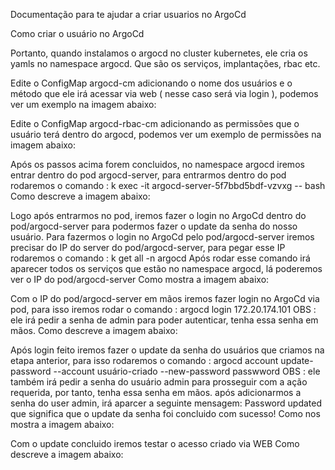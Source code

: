 Documentação para te ajudar a criar usuarios no ArgoCd

Como criar o usuário no ArgoCd

Portanto, quando instalamos o argocd no cluster kubernetes, ele cria os yamls no namespace argocd. Que são os serviços, implantações, rbac etc. 

Edite o ConfigMap argocd-cm adicionando o nome dos usuários e o método que ele irá acessar via web ( nesse caso será via login ), podemos ver um exemplo na imagem abaixo:





Edite o ConfigMap argocd-rbac-cm adicionando as permissões que o usuário terá dentro do argocd, podemos ver um exemplo de permissões na imagem abaixo:







Após os passos acima forem concluidos, no namespace argocd iremos entrar dentro do pod argocd-server, para entrarmos dentro do pod rodaremos o comando : k exec -it argocd-server-5f7bbd5bdf-vzvxg -- bash
Como descreve a imagem abaixo:




Logo após entrarmos no pod, iremos fazer o login no ArgoCd dentro do pod/argocd-server para podermos fazer o update da senha do nosso usuário.
Para fazermos o login no ArgoCd pelo pod/argocd-server iremos precisar do IP do server do pod/argocd-server, para pegar esse IP rodaremos o comando : k get all -n argocd
Após rodar esse comando irá aparecer todos os serviços que estão no namespace argocd, lá poderemos ver o IP do pod/argocd-server
Como mostra a imagem abaixo:



Com o IP do pod/argocd-server em mãos iremos fazer login no ArgoCd via pod, para isso iremos rodar o comando : argocd login 172.20.174.101 
OBS : ele irá pedir a senha de admin para poder autenticar, tenha essa senha em mãos.
Como descreve a imagem abaixo:


Após login feito iremos fazer o update da senha do usuários que criamos na etapa anterior, para isso rodaremos o comando : argocd account update-password --account usuário-criado --new-password passwword
OBS : ele também irá pedir a senha do usuário admin para prosseguir com a ação requerida, por tanto, tenha essa senha em mãos.
após adicionarmos a senha do user admin, irá aparcer a seguinte mensagem: Password updated
que significa que o update da senha foi concluido com sucesso!
Como nos mostra a imagem abaixo:





Com o update concluido iremos testar o acesso criado via WEB
Como descreve a imagem abaixo: